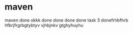 # maven
maven
done
okkk
done
done
done
done
task 3
donefrhbfhrb
hfbrjfrgrbgtybtyv
vjhbjnkv
gtghyhuyhu
